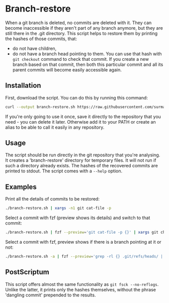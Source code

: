 # Branch-restore
When a git branch is deleted, no commits are deleted with it. They can become inaccessible if they aren't part of any branch anymore, but they are still there in the .git directory. This script helps to restore them by printing the hashes of those commits, that:
- do not have children,
- do not have a branch head pointing to them.
You can use that hash with `git checkout` command to check that commit. If you create a new branch based on that commit, then both this particular commit and all its parent commits will become easily accessible again.

## Installation
First, download the script. You can do this by running this command:
```bash
curl --output branch-restore.sh https://raw.githubusercontent.com/surmavagit/branch-restore/refs/heads/main/branch-restore.sh
```
If you're only going to use it once, save it directly to the repository that you need - you can delete it later.
Otherwise add it to your PATH or create an alias to be able to call it easily in any repository.

## Usage
The script should be run directly in the git repository that you're analysing.
It creates a 'branch-restore' directory for temporary files. It will not run if such a directory already exists.
The hashes of the recovered commits are printed to stdout.
The script comes with a `--help` option.

## Examples
Print all the details of commits to be restored:
```bash
./branch-restore.sh | xargs -n1 git cat-file -p
```

Select a commit with fzf (preview shows its details) and switch to that commit:
```bash
./branch-restore.sh | fzf --preview='git cat-file -p {}' | xargs git checkout
```

Select a commit with fzf, preview shows if there is a branch pointing at it or not:
```bash
./branch-restore.sh -a | fzf --preview='grep -rl {} .git/refs/heads/ | xargs basename 2>/dev/null || echo no branch'
```

## PostScriptum
This script offers almost the same functionality as `git fsck --no-reflogs`. Unlike the latter, it prints only the hashes themselves, without the phrase 'dangling commit' prepended to the results.
